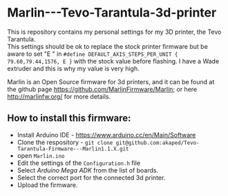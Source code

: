 # Marlin---Tevo-Tarantula-3d-printer

This is repository contains my personal settings for my 3D printer, the Tevo Tarantula.   
This settings should be ok to replace the stock printer firmware but be aware to set "E " in `#define DEFAULT_AXIS_STEPS_PER_UNIT { 79.60,79.44,1576, E }` with the stock value before flashing. I have a Wade extruder and this is why my value is very high. 

Marlin is an Open Source firmware for 3d printers, and it can be found at the github page https://github.com/MarlinFirmware/Marlin; or here http://marlinfw.org/ for more details.


## How to install this firmware: 

* Install Arduino IDE - https://www.arduino.cc/en/Main/Software
* Clone the respository - `git clone git@github.com:akaped/Tevo-Tarantula-Firmware---Marlin1.1.X.git`
* open `Marlin.ino` 
* Edit the settings of the `Configuration.h` file
* Select _Arduino Mega ADK_ from the list of boards. 
* Select the correct port for the connected 3d printer. 
* Upload the firmware.


